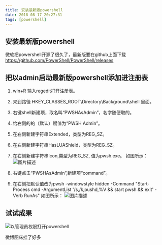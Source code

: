 ```yaml
---
title: 安装最新版powershell
date: 2018-08-17 20:27:31
tags: [powershell]
---
```



## 安装最新版powershell
微软把powershell开源了很久了，最新版要在github上面下载
https://github.com/PowerShell/PowerShell/releases

## 把以admin启动最新版powershell添加进注册表
1. win+R 输入regedit打开注册表。
2. 来到路径 HKEY_CLASSES_ROOT\Directory\Background\shell 里面。
3. 右键shell新建项，取名叫“PWSHAsAdmin”，名字随便取的。
4. 给右侧的的（默认）赋值为“PWSH Admin”。
5. 在右侧新建字符串Extended，类型为REG_SZ。
6. 在右侧新建字符串HasLUAShield，类型为REG_SZ。
7. 在右侧新建字符串Icon,类型为REG_SZ, 值为pwsh.exe。
如图所示：
![图片描述](http://wx4.sinaimg.cn/mw690/6dd11bf2gy1fucz2rs9r4j20m80blmy9.jpg)


1. 右键点击“PWSHAsAdmin”,新建项“command”。
2. 在右侧把默认值改为pwsh -windowstyle hidden -Command "Start-Process cmd -ArgumentList '/s,/k,pushd,%V && start pwsh && exit' -Verb RunAs"
如图所示：
![图片描述](http://wx1.sinaimg.cn/mw690/6dd11bf2gy1fucz2v2657j20m80bl40l.jpg)


## 试试成果
![以管理员权限打开powershell](http://wx3.sinaimg.cn/mw690/6dd11bf2gy1fucxr9jameg20v70l648v.gif)

微博图床挂了好多
